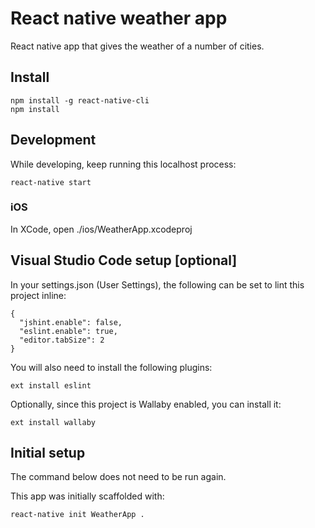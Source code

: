 # React native weather app
React native app that gives the weather of a number of cities.

## Install

```
npm install -g react-native-cli
npm install
```

## Development

While developing, keep running this localhost process:

```
react-native start
```

### iOS

In XCode, open ./ios/WeatherApp.xcodeproj

## Visual Studio Code setup [optional]

In your settings.json (User Settings), the following can be set to lint this project inline:

```
{
  "jshint.enable": false,
  "eslint.enable": true,
  "editor.tabSize": 2
}
```

You will also need to install the following plugins:

```
ext install eslint
```

Optionally, since this project is Wallaby enabled, you can install it:

```
ext install wallaby
```

## Initial setup

The command below does not need to be run again.

This app was initially scaffolded with:

```
react-native init WeatherApp .
```